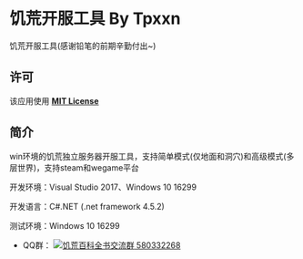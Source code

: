 # 饥荒开服工具 By Tpxxn
饥荒开服工具(感谢铅笔的前期辛勤付出~)

## 许可
该应用使用 [__MIT License__](https://github.com/tpxxn/DontStarveTogetherDediServerByTpxxn/blob/master/LICENSE)

## 简介
win环境的饥荒独立服务器开服工具，支持简单模式(仅地面和洞穴)和高级模式(多层世界)，支持steam和wegame平台

开发环境：Visual Studio 2017、Windows 10 16299

开发语言：C#.NET (.net framework 4.5.2)

测试环境：Windows 10 16299

- QQ群： <a target="_blank" href="http://shang.qq.com/wpa/qunwpa?idkey=79bf71c5232fb608d5cf56a0b324c960904ac5911ea321faa0b13e5afdef0d5f"><img border="0" src="http://pub.idqqimg.com/wpa/images/group.png" alt="饥荒百科全书交流群" title="饥荒百科全书交流群"> 580332268</a>
